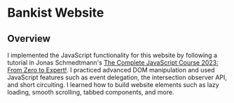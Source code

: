 # Bankist Website

## Overview
I implemented the JavaScript functionality for this website by following a tutorial in Jonas Schmedtmann's [The Complete JavaScript Course 2023: From Zero to Expert!](https://www.udemy.com/course/the-complete-javascript-course/). I practiced advanced DOM manipulation and used JavaScript features such as event delegation, the intersection observer API, and short circuiting. I learned how to build website elements such as lazy loading, smooth scrolling, tabbed components, and more.

